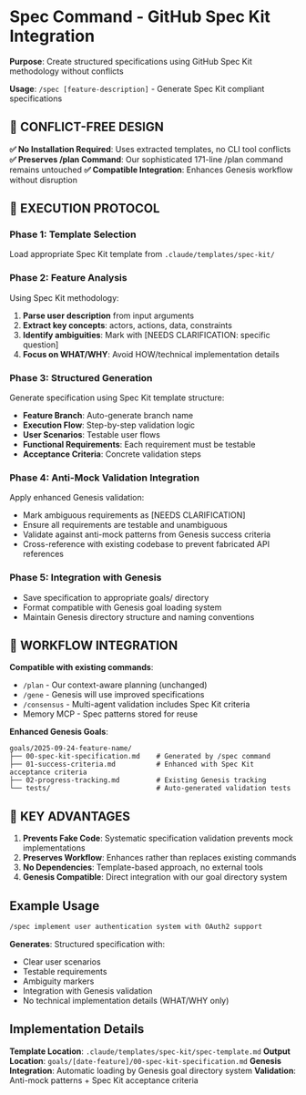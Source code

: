 # Spec Command - GitHub Spec Kit Integration

**Purpose**: Create structured specifications using GitHub Spec Kit methodology without conflicts

**Usage**: `/spec [feature-description]` - Generate Spec Kit compliant specifications

## 🎯 CONFLICT-FREE DESIGN

**✅ No Installation Required**: Uses extracted templates, no CLI tool conflicts
**✅ Preserves /plan Command**: Our sophisticated 171-line /plan command remains untouched
**✅ Compatible Integration**: Enhances Genesis workflow without disruption

## 🚀 EXECUTION PROTOCOL

### Phase 1: Template Selection
Load appropriate Spec Kit template from `.claude/templates/spec-kit/`

### Phase 2: Feature Analysis
Using Spec Kit methodology:
1. **Parse user description** from input arguments
2. **Extract key concepts**: actors, actions, data, constraints
3. **Identify ambiguities**: Mark with [NEEDS CLARIFICATION: specific question]
4. **Focus on WHAT/WHY**: Avoid HOW/technical implementation details

### Phase 3: Structured Generation
Generate specification using Spec Kit template structure:
- **Feature Branch**: Auto-generate branch name
- **Execution Flow**: Step-by-step validation logic
- **User Scenarios**: Testable user flows
- **Functional Requirements**: Each requirement must be testable
- **Acceptance Criteria**: Concrete validation steps

### Phase 4: Anti-Mock Validation Integration
Apply enhanced Genesis validation:
- Mark ambiguous requirements as [NEEDS CLARIFICATION]
- Ensure all requirements are testable and unambiguous
- Validate against anti-mock patterns from Genesis success criteria
- Cross-reference with existing codebase to prevent fabricated API references

### Phase 5: Integration with Genesis
- Save specification to appropriate goals/ directory
- Format compatible with Genesis goal loading system
- Maintain Genesis directory structure and naming conventions

## 🔗 WORKFLOW INTEGRATION

**Compatible with existing commands**:
- `/plan` - Our context-aware planning (unchanged)
- `/gene` - Genesis will use improved specifications
- `/consensus` - Multi-agent validation includes Spec Kit criteria
- Memory MCP - Spec patterns stored for reuse

**Enhanced Genesis Goals**:
```
goals/2025-09-24-feature-name/
├── 00-spec-kit-specification.md    # Generated by /spec command
├── 01-success-criteria.md          # Enhanced with Spec Kit acceptance criteria
├── 02-progress-tracking.md         # Existing Genesis tracking
└── tests/                          # Auto-generated validation tests
```

## 🚨 KEY ADVANTAGES

1. **Prevents Fake Code**: Systematic specification validation prevents mock implementations
2. **Preserves Workflow**: Enhances rather than replaces existing commands
3. **No Dependencies**: Template-based approach, no external tools
4. **Genesis Compatible**: Direct integration with our goal directory system

## Example Usage

```bash
/spec implement user authentication system with OAuth2 support
```

**Generates**: Structured specification with:
- Clear user scenarios
- Testable requirements
- Ambiguity markers
- Integration with Genesis validation
- No technical implementation details (WHAT/WHY only)

## Implementation Details

**Template Location**: `.claude/templates/spec-kit/spec-template.md`
**Output Location**: `goals/[date-feature]/00-spec-kit-specification.md`
**Genesis Integration**: Automatic loading by Genesis goal directory system
**Validation**: Anti-mock patterns + Spec Kit acceptance criteria
